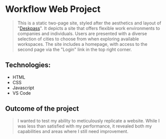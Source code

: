 # Workflow Web Project
> This is a static two-page site, styled after the aesthetics and layout of "[Deskpass](https://www.deskpass.com/)". It depicts a site that offers flexible work environments to companies and individuals. Users are presented with a diverse selection of cities to choose from when exploring available workspaces. The site includes a homepage, with access to the second page via the "Login" link in the top right corner.
>
## Technologies:
+ HTML
+ CSS
+ Javascript
+ VS Code

## Outcome of the project
> I wanted to test my ability to meticulously replicate a website. While I was less than satisfied with my performance, it revealed both my capabilities and areas where I still need improvement.
